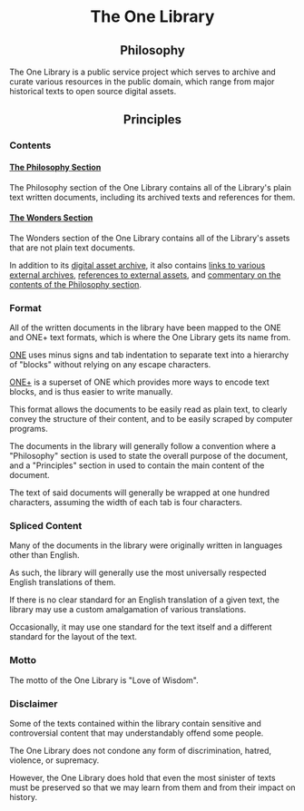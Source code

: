 <h1 align="center">The One Library</h1>

<h2 align="center">Philosophy</h2>

The One Library is a public service project which serves to archive and curate various resources in
the public domain, which range from major historical texts to open source digital assets.

<h2 align="center">Principles</h2>

<h3>Contents</h3>

#### [The Philosophy Section](https://github.com/One-Library/One-Library/tree/master/The%20One%20Library/1%20-%20Philosophy)

The Philosophy section of the One Library contains all of the Library's plain text written
documents, including its archived texts and references for them.

#### [The Wonders Section](https://github.com/One-Library/One-Library/tree/master/The%20One%20Library/2%20-%20Wonders)

The Wonders section of the One Library contains all of the Library's assets that are not plain text
documents.

In addition to its [digital asset archive](https://github.com/One-Library/One-Library/blob/master/The%20One%20Library/2%20-%20Wonders/2%20-%20Assets/1%20-%20Art/),
it also contains [links to various external archives](https://github.com/One-Library/One-Library/blob/master/The%20One%20Library/2%20-%20Wonders/1%20-%20References/1%20-%20Guides/1%20-%20Archives/README.md),
[references to external assets](https://github.com/One-Library/One-Library/tree/master/The%20One%20Library/2%20-%20Wonders/2%20-%20Assets),
and [commentary on the contents of the Philosophy section](https://github.com/One-Library/One-Library/tree/master/The%20One%20Library/2%20-%20Wonders/1%20-%20References/2%20-%20Navigation/README.md).

<h3>Format</h3>

All of the written documents in the library have been mapped to the ONE and ONE+ text formats,
which is where the One Library gets its name from.

[ONE](https://github.com/Atlas-of-Kaeon/Atlas-of-Kaeon.github.io/blob/master/Kaeon%20United/3%20-%20Wonders/1%20-%20Documentation/1%20-%20Guides/2%20-%20ONE/1%20-%20ONE/README.md)
uses minus signs and tab indentation to separate text into a hierarchy of "blocks" without relying
on any escape characters.

[ONE+](https://github.com/Atlas-of-Kaeon/Atlas-of-Kaeon.github.io/blob/master/Kaeon%20United/3%20-%20Wonders/1%20-%20Documentation/1%20-%20Guides/2%20-%20ONE/2%20-%20ONE%2B/README.md)
is a superset of ONE which provides more ways to encode text blocks, and is thus easier to write
manually.

This format allows the documents to be easily read as plain text, to clearly convey the structure
of their content, and to be easily scraped by computer programs.

The documents in the library will generally follow a convention where a "Philosophy" section is
used to state the overall purpose of the document, and a "Principles" section in used to contain
the main content of the document.

The text of said documents will generally be wrapped at one hundred characters, assuming the width
of each tab is four characters.

<h3>Spliced Content</h3>

Many of the documents in the library were originally written in languages other than English.

As such, the library will generally use the most universally respected English translations of
them.

If there is no clear standard for an English translation of a given text, the library may use a
custom amalgamation of various translations.

Occasionally, it may use one standard for the text itself and a different standard for the layout
of the text.

<h3>Motto</h3>

The motto of the One Library is "Love of Wisdom".

<h3>Disclaimer</h3>

Some of the texts contained within the library contain sensitive and controversial content that may
understandably offend some people.

The One Library does not condone any form of discrimination, hatred, violence, or supremacy.

However, the One Library does hold that even the most sinister of texts must be preserved so that
we may learn from them and from their impact on history.